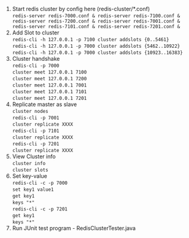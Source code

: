 1. Start redis cluster by config here (redis-cluster/*.conf)  
`redis-server redis-7000.conf & redis-server redis-7100.conf & redis-server redis-7200.conf & redis-server redis-7001.conf & redis-server redis-7101.conf & redis-server redis-7201.conf &`  
2. Add Slot to cluster  
`redis-cli -h 127.0.0.1 -p 7100 cluster addslots {0..5461}`  
`redis-cli -h 127.0.0.1 -p 7000 cluster addslots {5462..10922}`  
`redis-cli -h 127.0.0.1 -p 7000 cluster addslots {10923..16383}`  
3. Cluster handshake  
`redis-cli -p 7000`  
`cluster meet 127.0.0.1 7100`  
`cluster meet 127.0.0.1 7200`  
`cluster meet 127.0.0.1 7001`  
`cluster meet 127.0.0.1 7101`  
`cluster meet 127.0.0.1 7201`  
4. Replicate master as slave  
`cluster nodes`  
`redis-cli -p 7001`  
`cluster replicate XXXX`  
`redis-cli -p 7101`  
`cluster replicate XXXX`  
`redis-cli -p 7201`  
`cluster replicate XXXX`  
5. View Cluster info  
`cluster info`  
`cluster slots`  
6. Set key-value  
`redis-cli -c -p 7000`  
`set key1 value1`  
`get key1`  
`keys "*"`  
`redis-cli -c -p 7201`  
`get key1`  
`keys "*"`  
7. Run JUnit test program - RedisClusterTester.java
